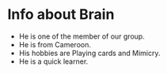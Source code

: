 # Info about Brain 

 * He is one of the member of our group. 
 * He is from Cameroon. 
 * His hobbies are Playing cards and Mimicry.
 * He is a quick learner.
